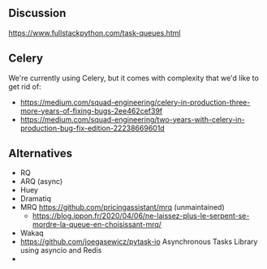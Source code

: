 ## Discussion

https://www.fullstackpython.com/task-queues.html

## Celery

We're currently using Celery, but it comes with complexity that we'd like to get rid of:

- https://medium.com/squad-engineering/celery-in-production-three-more-years-of-fixing-bugs-2ee462cef39f
- https://medium.com/squad-engineering/two-years-with-celery-in-production-bug-fix-edition-22238669601d

## Alternatives

- RQ
- ARQ (async)
- Huey
- Dramatiq
- MRQ <https://github.com/pricingassistant/mrq> (unmaintained)
  - https://blog.ippon.fr/2020/04/06/ne-laissez-plus-le-serpent-se-mordre-la-queue-en-choisissant-mrq/
- Wakaq
- https://github.com/joegasewicz/pytask-io Asynchronous Tasks Library using asyncio and Redis
-
